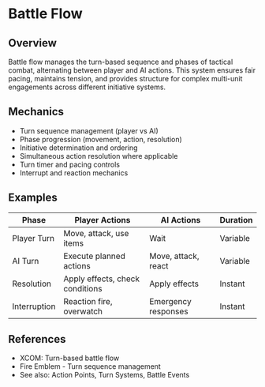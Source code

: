 # Battle Flow

## Overview
Battle flow manages the turn-based sequence and phases of tactical combat, alternating between player and AI actions. This system ensures fair pacing, maintains tension, and provides structure for complex multi-unit engagements across different initiative systems.

## Mechanics
- Turn sequence management (player vs AI)
- Phase progression (movement, action, resolution)
- Initiative determination and ordering
- Simultaneous action resolution where applicable
- Turn timer and pacing controls
- Interrupt and reaction mechanics

## Examples
| Phase | Player Actions | AI Actions | Duration |
|-------|----------------|------------|----------|
| Player Turn | Move, attack, use items | Wait | Variable |
| AI Turn | Execute planned actions | Move, attack, react | Variable |
| Resolution | Apply effects, check conditions | Apply effects | Instant |
| Interruption | Reaction fire, overwatch | Emergency responses | Instant |

## References
- XCOM: Turn-based battle flow
- Fire Emblem - Turn sequence management
- See also: Action Points, Turn Systems, Battle Events